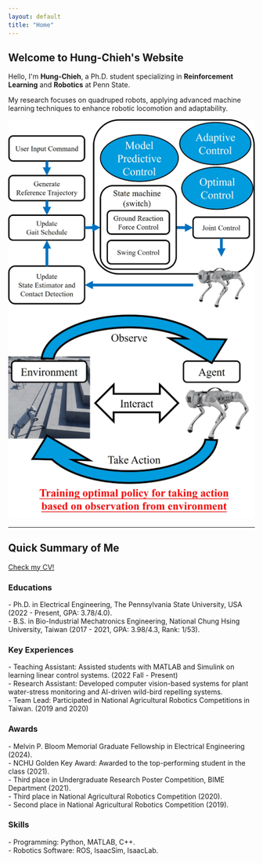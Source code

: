 ```yaml
---
layout: default
title: "Home"
---
```


<section class="hero">
  <div class="container">
    <h1>Welcome to Hung-Chieh's Website</h1>
    <p>Hello, I'm <strong>Hung-Chieh</strong>, a Ph.D. student specializing in <strong>Reinforcement Learning</strong> and <strong>Robotics</strong> at Penn State.</p>
    <p>My research focuses on quadruped robots, applying advanced machine learning techniques to enhance robotic locomotion and adaptability.</p>
  </div>
</section>

<div class="features container">
  <img class="feature-img" src="assets/Quadrupedal_Robot_Control.jpg" alt="Model Predictive Control for Quadrupeds">
  <img class="feature-img" src="assets/Quadrupedal_Robot_Reinforcement_Learning.jpg" alt="Reinforcement Learning for Quadrupeds">
</div>

<hr class="divider">

<section class="container">
  <div class="summary">
    <h2>Quick Summary of Me</h2>
    <a class="btn" href="assets/Hung_Chieh_CV.pdf">Check my CV!</a>
  </div>

  <h3>Educations</h3>
  <div class="card">
  <p>
    - Ph.D. in Electrical Engineering, The Pennsylvania State University, USA (2022 - Present, GPA: 3.78/4.0).<br>
    - B.S. in Bio-Industrial Mechatronics Engineering, National Chung Hsing University, Taiwan (2017 - 2021, GPA: 3.98/4.3, Rank: 1/53).
  </p>
  </div>

  <h3>Key Experiences</h3>
  <div class="card">
  <p>
    - Teaching Assistant: Assisted students with MATLAB and Simulink on learning linear control systems. (2022 Fall - Present) <br>
    - Research Assistant: Developed computer vision-based systems for plant water-stress monitoring and AI-driven wild-bird repelling systems.<br>
    - Team Lead: Participated in National Agricultural Robotics Competitions in Taiwan. (2019 and 2020)
  </p>
  </div>

  <h3>Awards</h3>
  <div class="card">
  <p>
    - Melvin P. Bloom Memorial Graduate Fellowship in Electrical Engineering (2024).<br>
    - NCHU Golden Key Award: Awarded to the top-performing student in the class (2021).<br>
    - Third place in Undergraduate Research Poster Competition, BIME Department (2021).<br>
    - Third place in National Agricultural Robotics Competition (2020).<br>
    - Second place in National Agricultural Robotics Competition (2019).
  </p>
  </div>

  <h3>Skills</h3>
  <div class="card">
  <p>
    - Programming: Python, MATLAB, C++.<br>
    - Robotics Software: ROS, IsaacSim, IsaacLab.
  </p>
  </div>
</section>
